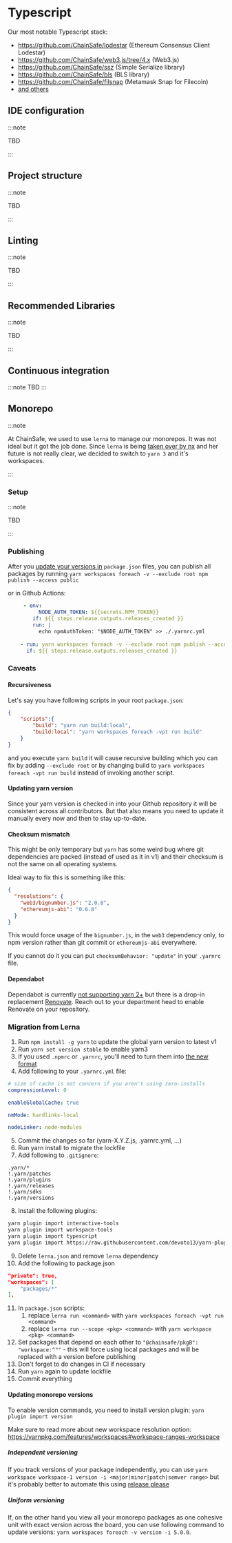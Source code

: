 # Typescript

Our most notable Typescript stack:
* https://github.com/ChainSafe/lodestar (Ethereum Consensus Client Lodestar)
* https://github.com/ChainSafe/web3.js/tree/4.x (Web3.js)
* https://github.com/ChainSafe/ssz (Simple Serialize library)
* https://github.com/ChainSafe/bls (BLS library)
* https://github.com/ChainSafe/filsnap (Metamask Snap for Filecoin)
* [and others](https://github.com/ChainSafe?q=&type=all&language=typescript&sort=)

## IDE configuration

:::note

TBD

:::

## Project structure

:::note

TBD

:::

## Linting

:::note

TBD

:::

## Recommended Libraries

:::note

TBD

:::

## Continuous integration

:::note
TBD
:::

## Monorepo

:::note

At ChainSafe, we used to use `lerna` to manage our monorepos. 
It was not ideal but it got the job done. Since `lerna` is being [taken over by nx](https://github.com/lerna/lerna/issues/3121) and her future is not really clear, we decided to switch to `yarn 3` and it's workspaces.

:::

### Setup

:::note

TBD

:::

### Publishing
After you [update your versions in](#updating-monorepo-versions) `package.json` files,
you can publish all packages by running `yarn workspaces foreach -v --exclude root npm publish --access public`

or in Github Actions:
```yaml
     - env:
          NODE_AUTH_TOKEN: ${{secrets.NPM_TOKEN}}
        if: ${{ steps.release.outputs.releases_created }}
        run: |
          echo npmAuthToken: "$NODE_AUTH_TOKEN" >> ./.yarnrc.yml
          
    - run: yarn workspaces foreach -v --exclude root npm publish --access public
      if: ${{ steps.release.outputs.releases_created }}
```


### Caveats

#### Recursiveness

Let's say you have following scripts in your root `package.json`:
```json title="package.json"
{
    "scripts":{
        "build": "yarn run build:local",
        "build:local": "yarn workspaces foreach -vpt run build"
    }
}
```
and you execute `yarn build` it will cause recursive building which you can fix by adding `--exclude root` or by 
changing build to `yarn workspaces foreach -vpt run build` instead of invoking another script.


#### Updating yarn version

Since your yarn version is checked in into your Github repository it will be consistent across all contributors.
But that also means you need to update it manually every now and then to stay up-to-date.

#### Checksum mismatch

This might be only temporary but `yarn` has some weird bug where git dependencies are packed (instead of used as it in v1)
and their checksum is not the same on all operating systems.

Ideal way to fix this is something like this:
```json title="package.json"
{
  "resolutions": {
    "web3/bignumber.js": "2.0.8",
    "ethereumjs-abi": "0.6.8"
  }
}
```
This would force usage of the `bignumber.js`, in the `web3` dependency only, to npm version rather than git commit or `ethereumjs-abi` everywhere.

If you cannot do it you can put `checksumBehavior: "update"` in your `.yarnrc` file.

#### Dependabot

Dependabot is currently [not supporting yarn 2+](https://github.com/dependabot/dependabot-core/issues/1297) but there is 
a drop-in replacement [Renovate](https://docs.renovatebot.com/). Reach out to your department head to enable Renovate on your repository.

### Migration from Lerna

1. Run `npm install -g yarn` to update the global yarn version to latest v1
2. Run `yarn set version stable` to enable yarn3
3. If you used `.npmrc` or `.yarnrc`, you'll need to turn them into [the new format](https://yarnpkg.com/configuration/yarnrc)
4. Add following to your `.yarnrc.yml` file:
```yaml title=".yarnrc.yml"
# size of cache is not concern if you aren't using zero-installs
compressionLevel: 0

enableGlobalCache: true

nmMode: hardlinks-local

nodeLinker: node-modules
```
5. Commit the changes so far (yarn-X.Y.Z.js, .yarnrc.yml, ...)
6. Run yarn install to migrate the lockfile
7. Add following to `.gitignore`:
``` title=".gitignore"
.yarn/*
!.yarn/patches
!.yarn/plugins
!.yarn/releases
!.yarn/sdks
!.yarn/versions
```
8. Install the following plugins:
```bash
yarn plugin import interactive-tools
yarn plugin import workspace-tools
yarn plugin import typescript
yarn plugin import https://raw.githubusercontent.com/devoto13/yarn-plugin-engines/main/bundles/%40yarnpkg/plugin-engines.js
```
9. Delete `lerna.json` and remove `lerna` dependency
10. Add the following to package.json
```json title="package.json"
"private": true,
"workspaces": [
    "packages/*"
],
```
11. In `package.json` scripts:
    1.  replace `lerna run <command>` with `yarn workspaces foreach -vpt run <command>`
    2.  replace `lerna run --scope <pkg> <command>` with `yarn workspace <pkg> <command>`
12. Set packages that depend on each other to `"@chainsafe/pkgB": "workspace:^""` - this will force using local packages and will be replaced with a version before publishing
13. Don't forget to do changes in CI if necessary
14. Run `yarn` again to update lockfile
15. Commit everything

#### Updating monorepo versions

To enable version commands, you need to install version plugin:
`yarn plugin import version`

Make sure to read more about new workspace resolution option: https://yarnpkg.com/features/workspaces#workspace-ranges-workspace

##### Independent versioning
If you track versions of your package independently, 
you can use `yarn workspace workspace-1 version -i <major|minor|patch|semver range>`
but it's probably better to automate this using [release please](../../1_development-flow/release/npm.md)

##### Uniform versioning

If, on the other hand you view all your monorepo packages as one cohesive unit with exact version across the board, you can use following command to update versions: `yarn workspaces foreach -v version -i 5.0.0`.
